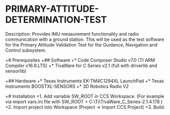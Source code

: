 # PRIMARY-ATTITUDE-DETERMINATION-TEST
Description: Provides IMU measurement functionality and radio communication with a ground station. This will be used as the test software for the Primary Attitude Validation Test for the Guidance, Navigation and Control subsystem.

+# Prerequisites
 +## Software
 +* Code Composer Studio v7.0 (TI ARM Compiler v16.9.LTS)
 +* TivaWare for C Series v2.1 (full with driverlib and sensorlib)
 
 +## Hardware
 +* Texas Instruments EK-TM4C1294XL LaunchPad
 +* Texas Instruments BOOSTXL-SENSORS
 +* 3D Robotics Radio V2
 
 +# Installation
 +1. Add variable SW_ROOT in CCS Workspace. (For example via import vars.ini file with SW_ROOT = C:\Ti\TivaWare_C_Series-2.1.4.178 )
 +2. Import project into Workspace (Project -> Import CCS Project)
 +3. Build.
